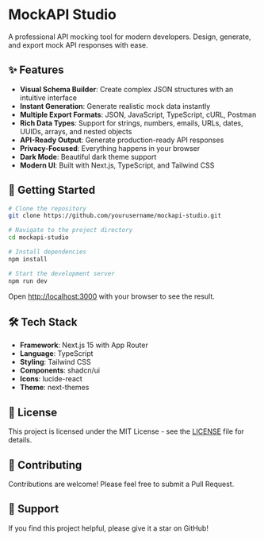 # MockAPI Studio

A professional API mocking tool for modern developers. Design, generate, and export mock API responses with ease.

## ✨ Features

- **Visual Schema Builder**: Create complex JSON structures with an intuitive interface
- **Instant Generation**: Generate realistic mock data instantly
- **Multiple Export Formats**: JSON, JavaScript, TypeScript, cURL, Postman
- **Rich Data Types**: Support for strings, numbers, emails, URLs, dates, UUIDs, arrays, and nested objects
- **API-Ready Output**: Generate production-ready API responses
- **Privacy-Focused**: Everything happens in your browser
- **Dark Mode**: Beautiful dark theme support
- **Modern UI**: Built with Next.js, TypeScript, and Tailwind CSS

## 🚀 Getting Started

```bash
# Clone the repository
git clone https://github.com/yourusername/mockapi-studio.git

# Navigate to the project directory
cd mockapi-studio

# Install dependencies
npm install

# Start the development server
npm run dev
```

Open [http://localhost:3000](http://localhost:3000) with your browser to see the result.

## 🛠️ Tech Stack

- **Framework**: Next.js 15 with App Router
- **Language**: TypeScript
- **Styling**: Tailwind CSS
- **Components**: shadcn/ui
- **Icons**: lucide-react
- **Theme**: next-themes

## 📝 License

This project is licensed under the MIT License - see the [LICENSE](LICENSE) file for details.

## 🤝 Contributing

Contributions are welcome! Please feel free to submit a Pull Request.

## 🌟 Support

If you find this project helpful, please give it a star on GitHub!
